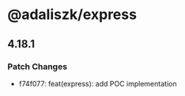 # @adaliszk/express

## 4.18.1

### Patch Changes

- f74f077: feat(express): add POC implementation
